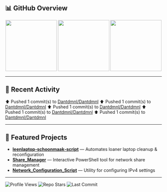 ## 📊 GitHub Overview

<p align="center">
  <img src="https://github-readme-stats.vercel.app/api?username=Dantdmnl&show_icons=true&theme=tokyonight&hide_border=true" height="165">
  <img src="https://github-readme-stats.vercel.app/api/top-langs/?username=Dantdmnl&layout=compact&theme=tokyonight&hide_border=true" height="165">
  <img src="https://streak-stats.demolab.com/?user=Dantdmnl&theme=tokyonight&hide_border=true" height="165">
</p>

---

## 🚀 Recent Activity

<!--RECENT_ACTIVITY:start-->
⬆️ Pushed 1 commit(s) to [Dantdmnl/Dantdmnl](https://github.com/Dantdmnl/Dantdmnl)
⬆️ Pushed 1 commit(s) to [Dantdmnl/Dantdmnl](https://github.com/Dantdmnl/Dantdmnl)
⬆️ Pushed 1 commit(s) to [Dantdmnl/Dantdmnl](https://github.com/Dantdmnl/Dantdmnl)
⬆️ Pushed 1 commit(s) to [Dantdmnl/Dantdmnl](https://github.com/Dantdmnl/Dantdmnl)
⬆️ Pushed 1 commit(s) to [Dantdmnl/Dantdmnl](https://github.com/Dantdmnl/Dantdmnl)
<!--RECENT_ACTIVITY:end-->

---

## 🔧 Featured Projects

- **[leenlaptop‑schoonmaak‑script](https://github.com/Dantdmnl/leenlaptop-schoonmaak-script)** — Automates loaner laptop cleanup & reconfiguration  
- **[Share_Manager](https://github.com/Dantdmnl/Share_Manager)** — Interactive PowerShell tool for network share management  
- **[Network_Configuration_Script](https://github.com/Dantdmnl/Network_Configuration_Script)** — Utility for configuring IPv4 settings

---

![Profile Views](https://komarev.com/ghpvc/?username=Dantdmnl&color=orange&style=for-the-badge)
![Repo Stars](https://img.shields.io/github/stars/Dantdmnl?color=yellow&style=for-the-badge)
![Last Commit](https://img.shields.io/github/last-commit/Dantdmnl/Dantdmnl?color=blue&logo=github&style=for-the-badge)
